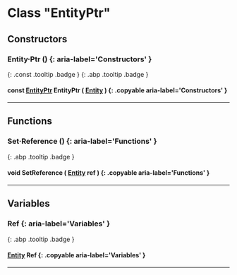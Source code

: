 # Class "EntityPtr"
## Constructors
### Entity·Ptr () {: aria-label='Constructors' }
[ ](#){: .const .tooltip .badge } [ ](#){: .abp .tooltip .badge }
#### const [EntityPtr](../EntityPtr) EntityPtr ( [Entity](../Entity ) ) {: .copyable aria-label='Constructors' }

___ 
## Functions
### Set·Reference () {: aria-label='Functions' }
[ ](#){: .abp .tooltip .badge }
#### void SetReference ( [Entity](../Entity) ref ) {: .copyable aria-label='Functions' }

___ 
## Variables
### Ref {: aria-label='Variables' }
[ ](#){: .abp .tooltip .badge }
#### [Entity](../Entity) Ref {: .copyable aria-label='Variables' }

___ 
